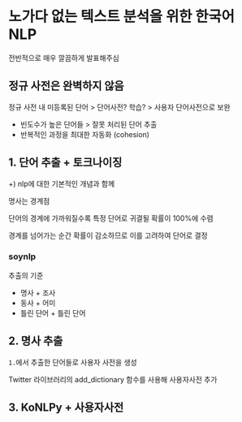 # 노가다 없는 텍스트 분석을 위한 한국어 NLP

전반적으로 매우 깔끔하게 발표해주심

## 정규 사전은 완벽하지 않음

정규 사전 내 미등록된 단어 > 단어사전? 학습? > 사용자 단어사전으로 보완
- 빈도수가 높은 단어들 > 잘못 처리된 단어 추출
- 반복적인 과정을 최대한 자동화 (cohesion)

## 1. 단어 추출 + 토크나이징

+) nlp에 대한 기본적인 개념과 함께 

명사는 경계점

단어의 경계에 가까워질수록 특정 단어로 귀결될 확률이 100%에 수렴

경계를 넘어가는 순간 확률이 감소하므로 이를 고려하여 단어로 결정

### soynlp

추출의 기준
- 명사 + 조사
- 동사 + 어미
- 틀린 단어 + 틀린 단어

## 2. 명사 추출

`1.`에서 추출한 단어들로 사용자 사전을 생성

Twitter 라이브러리의 add_dictionary 함수를 사용해 사용자사전 추가

## 3. KoNLPy + 사용자사전
